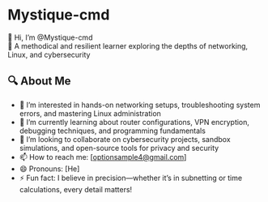 # Mystique-cmd

👋 Hi, I’m @Mystique-cmd  
🚀 A methodical and resilient learner exploring the depths of networking, Linux, and cybersecurity  

## 🔍 About Me  
- 👀 I’m interested in hands-on networking setups, troubleshooting system errors, and mastering Linux administration  
- 🌱 I’m currently learning about router configurations, VPN encryption, debugging techniques, and programming fundamentals  
- 💞️ I’m looking to collaborate on cybersecurity projects, sandbox simulations, and open-source tools for privacy and security  
- 📫 How to reach me: [optionsample4@gmail.com]  
- 😄 Pronouns: [He]  
- ⚡ Fun fact: I believe in precision—whether it’s in subnetting or time calculations, every detail matters!  

<!--- Mystique-cmd/Mystique-cmd is a ✨ special ✨ repository because its `README.md` (this file) appears on your GitHub profile. You can click the Preview link to take a look at your changes. --->  

